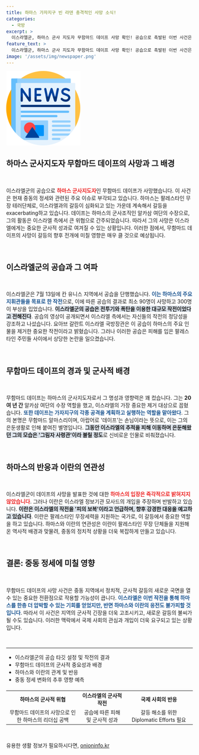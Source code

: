 ```yaml
---
title: 하마스 가자지구 빈 라덴 충격적인 사망 소식!
categories:
  - 국방
excerpt: >
  이스라엘군, 하마스 군사 지도자 무함마드 데이프 사망 확인! 공습으로 촉발된 이번 사건은 이란과의 긴장을 더욱 고조시키고 있으며, 하마스의 응징 도발이 예고되고 있다. 클릭해서 더 알아보세요!
feature_text: >
  이스라엘군, 하마스 군사 지도자 무함마드 데이프 사망 확인! 공습으로 촉발된 이번 사건은 이란과의 긴장을 더욱 고조시키고 있으며, 하마스의 응징 도발이 예고되고 있다. 클릭해서 더 알아보세요!
image: '/assets/img/newspaper.png'
---
```


<p><img src="/assets/img/newspaper.png" alt="kimp 속보" /></p>

<h2 data-ke-size="size26">하마스 군사지도자 무함마드 데이프의 사망과 그 배경</h2>

<p data-ke-size="size16">&nbsp;</p>

<p>이스라엘군의 공습으로 <b><span style="color: #ee2323;">하마스 군사지도자</span></b>인 무함마드 데이프가 사망했습니다. 이 사건은 현재 중동의 정세와 관련된 주요 이슈로 부각되고 있습니다. 하마스는 팔레스타인 무장 테러단체로, 이스라엘과의 갈등이 심화되고 있는 가운데 계속해서 갈등을 exacerbating하고 있습니다. 데이프는 하마스의 군사조직인 알카삼 여단의 수장으로, 그의 활동은 이스라엘 측에서 큰 위협으로 간주되었습니다. 따라서 그의 사망은 이스라엘에게는 중요한 군사적 성과로 여겨질 수 있는 상황입니다. 이러한 점에서, 무함마드 데이프의 사망이 갈등의 향후 전개에 미칠 영향은 매우 클 것으로 예상됩니다.</p>

<p data-ke-size="size16">&nbsp;</p>

<h2 data-ke-size="size26">이스라엘군의 공습과 그 여파</h2>

<p data-ke-size="size16">&nbsp;</p>

<p>이스라엘군은 7월 13일에 칸 유니스 지역에서 공습을 단행했습니다. <b><span style="color: #1a5490;">이는 하마스의 주요 지휘관들을 목표로 한 작전</span></b>으로, 이에 따른 공습의 결과로 최소 90명이 사망하고 300명이 부상을 입었습니다. <b><span style="background-color: #21538527;">이스라엘군의 공습은 전투기와 폭탄을 이용한 대규모 작전이었다고 전해진다</span></b>. 공습의 영상이 공개되면서 이스라엘 측에서는 자신들의 작전의 정당성을 강조하고 나섰습니다. 요아브 갈란트 이스라엘 국방장관은 이 공습이 하마스의 주요 인물을 제거한 중요한 작전이라고 밝혔습니다. 그러나 이러한 공습은 피해를 입은 팔레스타인 주민들 사이에서 상당한 논란을 일으켰습니다.</p>

<p data-ke-size="size16">&nbsp;</p>

<h2 data-ke-size="size26">무함마드 데이프의 경과 및 군사적 배경</h2>

<p data-ke-size="size16">&nbsp;</p>

<p>무함마드 데이프는 하마스의 군사지도자로서 그 명성과 영향력은 꽤 컸습니다. 그는 <strong>20여 년 간</strong> 알카삼 여단의 수장 역할을 했고, 이스라엘의 가장 중요한 제거 대상으로 꼽혔습니다. <b><span style="color: #1a5490;">또한 데이프는 가자지구의 각종 공격을 계획하고 실행하는 역할을 맡아왔다</span></b>. 그의 본명은 무함마드 알마스리이며, 아랍어로 '데이프'는 손님이라는 뜻으로, 이는 그의 은둔생활로 인해 붙여진 별명입니다. <b><span style="background-color: #21538527;">그동안 이스라엘의 추적을 피해 이동하며 은둔해왔던 그의 모습은 '그림자 사령관'이라 불릴 정도</span></b>로 신비로운 인물로 비춰졌습니다.</p>

<p data-ke-size="size16">&nbsp;</p>

<h2 data-ke-size="size26">하마스의 반응과 이란의 연관성</h2>

<p data-ke-size="size16">&nbsp;</p>

<p>이스라엘군이 데이프의 사망을 발표한 것에 대한 <b><span style="color: #ee2323;">하마스의 입장은 즉각적으로 밝혀지지 않았습니다</span></b>. 그러나 이란은 이스라엘 정보기관 모사드의 개입을 주장하며 반발하고 있습니다. <b><span style="background-color: #21538527;">이란은 이스라엘의 작전을 '피의 보복'이라고 언급하며, 향후 강경한 대응을 예고하고 있습니다</span></b>. 이란은 팔레스타인 무장세력을 지원하는 국가로, 이 갈등에서 중요한 역할을 하고 있습니다. 하마스와 이란의 연관성은 이란이 팔레스타인 무장 단체들을 지원해 온 역사적 배경과 맞물려, 중동의 정치적 상황을 더욱 복잡하게 만들고 있습니다.</p>

<p data-ke-size="size16">&nbsp;</p>

<h2 data-ke-size="size26">결론: 중동 정세에 미칠 영향</h2>

<p data-ke-size="size16">&nbsp;</p>

<p>무함마드 데이프의 사망 사건은 중동 지역에서 정치적, 군사적 갈등의 새로운 국면을 열 수 있는 중요한 전환점으로 작용할 가능성이 큽니다. <b><span style="color: #1a5490;">이스라엘은 이번 작전을 통해 하마스를 한층 더 압박할 수 있는 기회를 얻었지만, 반면 하마스와 이란의 응전도 불가피할 것입니다</span></b>. 따라서 이 사건은 지역의 군사적 긴장을 더욱 고조시키고, 새로운 갈등의 불씨가 될 수도 있습니다. 이러한 맥락에서 국제 사회의 관심과 개입이 더욱 요구되고 있는 상황입니다. </p>

<p data-ke-size="size16">&nbsp;</p>

<hr />

<ul>
<li>이스라엘군의 공습 타깃 설정 및 작전의 결과</li>
<li>무함마드 데이프의 군사적 중요성과 배경</li>
<li>하마스와 이란의 관계 및 반응</li>
<li>중동 정세 변화의 추후 영향 예측</li>
</ul>

<table style="width: 100%; border-collapse: collapse; margin-top: 20px;">
<tr>
<td style="text-align: center; height: 17px;"><b>하마스의 군사적 위협</b></td>
<td style="text-align: center; height: 17px;"><b>이스라엘의 군사적 작전</b></td>
<td style="text-align: center; height: 17px;"><b>국제 사회의 반응</b></td>
</tr>
<tr>
<td style="text-align: center;">무함마드 데이프의 사망으로 인한 하마스의 리더십 공백</td>
<td style="text-align: center;">공습에 따른 피해 및 군사적 성과</td>
<td style="text-align: center;">갈등 해소를 위한 Diplomatic Efforts 필요</td>
</tr>
</table>

<p data-ke-size="size16">&nbsp;</p>
유용한 생활 정보가 필요하시다면, <a href="https://onioninfo.kr" rel="dofollow">onioninfo.kr</a>


